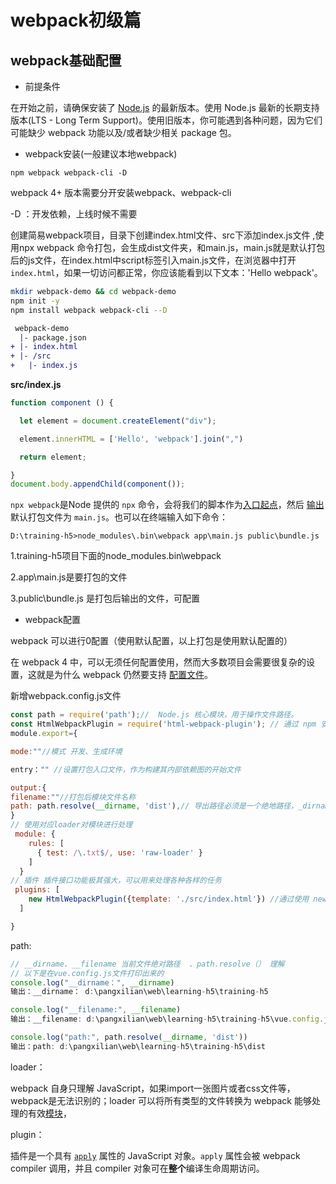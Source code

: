 # webpack初级篇

## webpack基础配置

- 前提条件

在开始之前，请确保安装了 [Node.js](https://nodejs.org/en/) 的最新版本。使用 Node.js 最新的长期支持版本(LTS - Long Term Support)。使用旧版本，你可能遇到各种问题，因为它们可能缺少 webpack 功能以及/或者缺少相关 package 包。

- webpack安装(一般建议本地webpack)

```
npm webpack webpack-cli -D
```

 webpack 4+ 版本需要分开安装webpack、webpack-cli 

-D ：开发依赖，上线时候不需要

创建简易webpack项目，目录下创建index.html文件、src下添加index.js文件 ,使用npx webpack 命令打包，会生成dist文件夹，和main.js，main.js就是默认打包后的js文件，在index.html中script标签引入main.js文件，在浏览器中打开 `index.html`，如果一切访问都正常，你应该能看到以下文本：'Hello webpack'。

```bash
mkdir webpack-demo && cd webpack-demo
npm init -y
npm install webpack webpack-cli --D
```

```diff
 webpack-demo
  |- package.json
+ |- index.html
+ |- /src
+   |- index.js
```

**src/index.js**

```javascript
function component () {

  let element = document.createElement("div");

  element.innerHTML = ['Hello', 'webpack'].join(",")

  return element;

}
document.body.appendChild(component());
```

`npx webpack`是Node 提供的 `npx` 命令，会将我们的脚本作为[入口起点](https://www.webpackjs.com/concepts/entry-points)，然后 [输出](https://www.webpackjs.com/concepts/output) 默认打包文件为 `main.js`。也可以在终端输入如下命令：

```
D:\training-h5>node_modules\.bin\webpack app\main.js public\bundle.js
```

1.training-h5项目下面的node_modules\.bin\webpack

2.app\main.js是要打包的文件

3.public\bundle.js 是打包后输出的文件，可配置

- webpack配置

webpack 可以进行0配置（使用默认配置，以上打包是使用默认配置的）

在 webpack 4 中，可以无须任何配置使用，然而大多数项目会需要很复杂的设置，这就是为什么 webpack 仍然要支持 [配置文件](https://www.webpackjs.com/concepts/configuration)。

新增webpack.config.js文件

```javascript
const path = require('path');//  Node.js 核心模块，用于操作文件路径。
const HtmlWebpackPlugin = require('html-webpack-plugin'); // 通过 npm 安装
module.export={

mode:""//模式 开发、生成环境

entry："" //设置打包入口文件，作为构建其内部依赖图的开始文件

output:{
filename:""//打包后模块文件名称
path: path.resolve(__dirname, 'dist'),// 导出路径必须是一个绝地路径，_dirname可以不写，返回的路径一样，dist所在的绝对路径
}
// 使用对应loader对模块进行处理
 module: {
    rules: [
      { test: /\.txt$/, use: 'raw-loader' }
    ]
  }
// 插件 插件接口功能极其强大，可以用来处理各种各样的任务
 plugins: [
    new HtmlWebpackPlugin({template: './src/index.html'}) //通过使用 new 操作符来创建它的一个实例
  ]

}

```

path:

```javascript
// __dirname、__filename 当前文件绝对路径  、path.resolve（） 理解
// 以下是在vue.config.js文件打印出来的
console.log("__dirname：", __dirname)
输出：__dirname： d:\pangxilian\web\learning-h5\training-h5

console.log("__filename:", __filename)
输出：__filename: d:\pangxilian\web\learning-h5\training-h5\vue.config.js

console.log("path:", path.resolve(__dirname, 'dist'))
输出：path: d:\pangxilian\web\learning-h5\training-h5\dist
```

loader：

webpack 自身只理解 JavaScript，如果import一张图片或者css文件等，webpack是无法识别的；loader 可以将所有类型的文件转换为 webpack 能够处理的有效[模块](https://www.webpackjs.com/concepts/modules)，

plugin：

插件是一个具有 [`apply`](https://developer.mozilla.org/en-US/docs/Web/JavaScript/Reference/Global_Objects/Function/apply) 属性的 JavaScript 对象。`apply` 属性会被 webpack compiler 调用，并且 compiler 对象可在**整个**编译生命周期访问。
